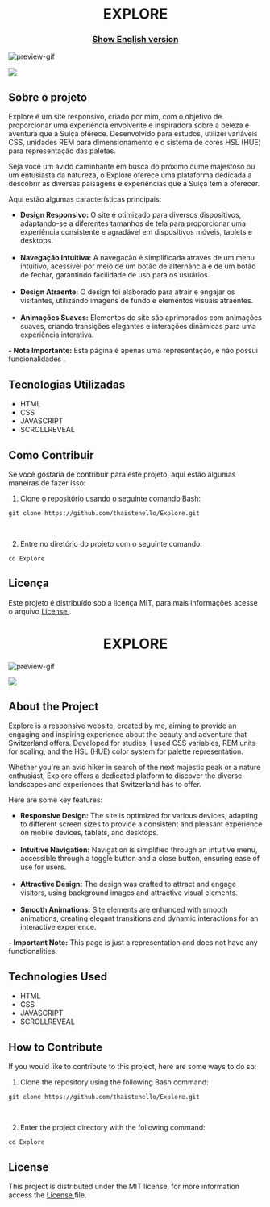 <h1 align="center">
EXPLORE
</h1>


<h3 align="center"><a href="#explore-english">Show English version</a></h3>

![preview-gif](https://github.com/thaistenello/Explore/assets/131812228/aea9197c-bcad-49f5-8751-3600da7056a4)

[![](https://placehold.jp/ffffff/350x50.png?text=Visualize%20a%20Demonstra%C3%A7%C3%A3o&css=%7B%22border-radius%22%3A%2215px%22%2C%22background%22%3A%22%20-webkit-gradient(linear%2C%20left%20top%2C%20left%20bottom%2C%20from(%23dd5538)%2C%20to(%23eb5f5c))%22%7D)]()

<h2>Sobre o projeto</h2>

<p>
Explore é um site responsivo, criado por mim, com o objetivo de proporcionar uma experiência envolvente e inspiradora sobre a beleza e aventura que a Suíça oferece. Desenvolvido para estudos, utilizei variáveis CSS, unidades REM para dimensionamento e o sistema de cores HSL (HUE) para representação das paletas.

Seja você um ávido caminhante em busca do próximo cume majestoso ou um entusiasta da natureza, o Explore oferece uma plataforma dedicada a descobrir as diversas paisagens e experiências que a Suíça tem a oferecer.</p>

<p>Aqui estão algumas características principais:</p>

<ul>
    <li><strong>Design Responsivo:</strong> O site é otimizado para diversos dispositivos, adaptando-se a diferentes tamanhos de tela para proporcionar uma experiência consistente e agradável em dispositivos móveis, tablets e desktops.</li><br>
    <li><strong>Navegação Intuitiva:</strong> A navegação é simplificada através de um menu intuitivo, acessível por meio de um botão de alternância e de um botão de fechar, garantindo facilidade de uso para os usuários.</li><br>
    <li><strong>Design Atraente:</strong> O design foi elaborado para atrair e engajar os visitantes, utilizando imagens de fundo e elementos visuais atraentes.</li><br>
    <li><strong>Animações Suaves:</strong> Elementos do site são aprimorados com animações suaves, criando transições elegantes e interações dinâmicas para uma experiência interativa.</li>
</ul>

<p><strong>- Nota Importante:</strong> Esta página é apenas uma representação, e não possui funcionalidades .</p>

<h2>Tecnologias Utilizadas</h2>

<ul>
    <li>HTML</li>
    <li>CSS</li>
    <li>JAVASCRIPT</li>
    <li>SCROLLREVEAL</li>
</ul>

<h2>Como Contribuir</h2>
<p>Se você gostaria de contribuir para este projeto, aqui estão algumas maneiras de fazer isso:</p>

<ol>
    <li>Clone o repositório usando o seguinte comando Bash:</li>
</ol>
<pre><code>git clone https://github.com/thaistenello/Explore.git</code></pre><br>

<ol start="2">
    <li>Entre no diretório do projeto com o seguinte comando:</li>
</ol>
<pre><code>cd Explore</code></pre>

<h2>Licença</h2>
<p>Este projeto é distribuído sob a licença MIT, para mais informações acesse o arquivo <a href="https://github.com/thaistenello/Explore/main/LICENSE">License </a>.</p>





<h1 align="center" id="explore-english">
EXPLORE
</h1>

![preview-gif](https://github.com/thaistenello/Explore/assets/131812228/aea9197c-bcad-49f5-8751-3600da7056a4)

[![](https://placehold.jp/ffffff/300x50.png?text=View%20the%20Demo&css=%7B%22border-radius%22%3A%2215px%22%2C%22background%22%3A%22%20-webkit-gradient(linear%2C%20left%20top%2C%20left%20bottom%2C%20from(%23dd5538)%2C%20to(%23eb5f5c))%22%7D)]()

<h2>About the Project</h2>

<p>
Explore is a responsive website, created by me, aiming to provide an engaging and inspiring experience about the beauty and adventure that Switzerland offers. Developed for studies, I used CSS variables, REM units for scaling, and the HSL (HUE) color system for palette representation.

Whether you're an avid hiker in search of the next majestic peak or a nature enthusiast, Explore offers a dedicated platform to discover the diverse landscapes and experiences that Switzerland has to offer.</p>

<p>Here are some key features:</p>

<ul>
    <li><strong>Responsive Design:</strong> The site is optimized for various devices, adapting to different screen sizes to provide a consistent and pleasant experience on mobile devices, tablets, and desktops.</li><br>
    <li><strong>Intuitive Navigation:</strong> Navigation is simplified through an intuitive menu, accessible through a toggle button and a close button, ensuring ease of use for users.</li><br>
    <li><strong>Attractive Design:</strong> The design was crafted to attract and engage visitors, using background images and attractive visual elements.</li><br>
    <li><strong>Smooth Animations:</strong> Site elements are enhanced with smooth animations, creating elegant transitions and dynamic interactions for an interactive experience.</li>
</ul>

<p><strong>- Important Note:</strong> This page is just a representation and does not have any functionalities.</p>

<h2>Technologies Used</h2>

<ul>
    <li>HTML</li>
    <li>CSS</li>
    <li>JAVASCRIPT</li>
    <li>SCROLLREVEAL</li>
</ul>

<h2>How to Contribute</h2>
<p>If you would like to contribute to this project, here are some ways to do so:</p>

<ol>
    <li>Clone the repository using the following Bash command:</li>
</ol>
<pre><code>git clone https://github.com/thaistenello/Explore.git</code></pre><br>

<ol start="2">
    <li>Enter the project directory with the following command:</li>
</ol>
<pre><code>cd Explore</code></pre>

<h2>License</h2>
<p>This project is distributed under the MIT license, for more information access the <a href="https://github.com/thaistenello/Explore/main/LICENSE">License </a>file.</p>
